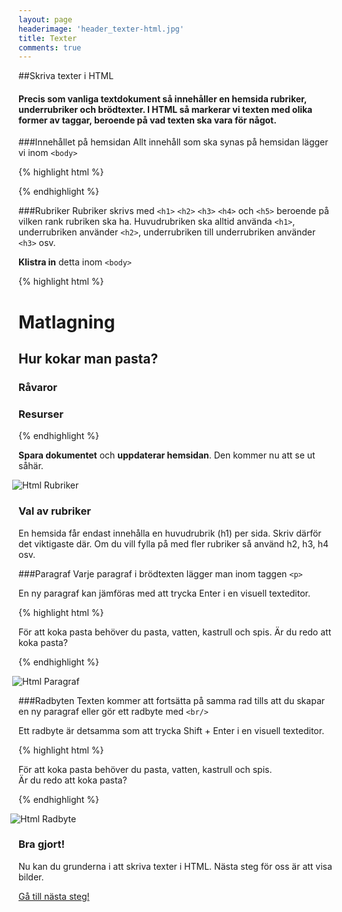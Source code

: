 ```yaml
---
layout: page
headerimage: 'header_texter-html.jpg'
title: Texter
comments: true
---
```


##Skriva texter i HTML
<h4>Precis som vanliga textdokument så innehåller en hemsida rubriker, underrubriker och brödtexter. I HTML så markerar vi texten med olika former av taggar, beroende på vad texten ska vara för något.</h4>

###Innehållet på hemsidan
Allt innehåll som ska synas på hemsidan lägger vi inom ``<body>``

{% highlight html %}
<!doctype html>

<html>

  <head>
    <meta charset="utf-8"> <!-- Svenska tecken -->
    <title>Matlagning</title> <!-- Titel för webbläsaren -->
  </head>

  <body>
    <!-- Hemsidans innehåll ska ligga här -->
  </body>

</html>
{% endhighlight %}




###Rubriker
Rubriker skrivs med ``<h1>`` ``<h2>`` ``<h3>`` ``<h4>`` och ``<h5>`` beroende på vilken rank rubriken ska ha. Huvudrubriken ska alltid använda ``<h1>``, underrubriken använder ``<h2>``, underrubriken till underrubriken använder ``<h3>`` osv.  

<strong>Klistra in</strong> detta inom ``<body>``

{% highlight html %}

<h1>Matlagning</h1>

<h2>Hur kokar man pasta?</h2>

<h3>Råvaror</h3>

<h3>Resurser</h3>

{% endhighlight %}

<strong>Spara dokumentet</strong> och <strong>uppdaterar hemsidan</strong>. Den kommer nu att se ut såhär.

<div><img src="{{ site.url }}/assets/images/asset_html-rubriker.png" alt="Html Rubriker" style="margin-left: -10px;"/></div>

<div class="note box">
<h3>Val av rubriker</h3>
<p>En hemsida får endast innehålla en huvudrubrik (h1) per sida. Skriv därför det viktigaste där. Om du vill fylla på med fler rubriker så använd h2, h3, h4 osv.</p>
</div>



###Paragraf
Varje paragraf i brödtexten lägger man inom taggen ``<p>``  

En ny paragraf kan jämföras med att trycka <span class="keyboard">Enter</span> i en visuell texteditor.  

{% highlight html %}

<p>För att koka pasta behöver du pasta, vatten, kastrull och spis. 
Är du redo att koka pasta?</p>

{% endhighlight %}

<img src="{{ site.url }}/assets/images/asset_html-paragraf.png" alt="Html Paragraf" style="margin-left: -10px;"/>


###Radbyten
Texten kommer att fortsätta på samma rad tills att du skapar en ny paragraf eller gör ett radbyte med ``<br/>``  

Ett radbyte är detsamma som att trycka <span class="keyboard">Shift</span> + <span class="keyboard">Enter</span> i en visuell texteditor.  

{% highlight html %}

<p>För att koka pasta behöver du pasta, vatten, kastrull och spis. <br/> 
Är du redo att koka pasta?</p>

{% endhighlight %}

<img src="{{ site.url }}/assets/images/asset_html-radbyte.png" alt="Html Radbyte" style="margin-left: -13px;"/>


<div class="success box">
<h3>Bra gjort!</h3>
<p>Nu kan du grunderna i att skriva texter i HTML. Nästa steg för oss är att visa bilder.</p>
</div>

<a class="btn btn-next" href="{{ site.url }}/webbdesign/bilder/">Gå till nästa steg!</a>
